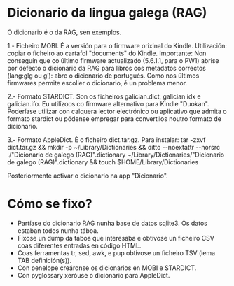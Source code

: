 # Dicionario da lingua galega (RAG)

O dicionario é o da RAG, sen exemplos.

1.- Ficheiro MOBI.
  É a versión para o firmware orixinal do Kindle.
  Utilización: copiar o ficheiro ao cartafol "documents" do Kindle.
  Importante: 
    Non conseguín que co último firmware actualizado (5.6.1.1, para o PW1) abrise por defecto o dicionario da RAG para libros cos metadatos correctos (lang:glg ou gl): abre o dicionario de portugués. Como nos últimos firmwares permite escoller o dicionario, é un problema menor.
    
2.- Formato STARDICT.
  Son os ficheiros galician.dict, galician.idx e galician.ifo.
  Eu utilízoos co firmware alternativo para Kindle "Duokan".
  Poderíase utilizar con calquera lector electrónico ou aplicativo que admita o formato stardict ou pódense empregar para convertilos noutro formato de dicionario.
  
3.- Formato AppleDict.
  É o ficheiro dict.tar.gz. Para instalar:
  tar -zxvf dict.tar.gz && mkdir -p ~/Library/Dictionaries && ditto --noextattr --norsrc ./"Dicionario de galego (RAG)".dictionary  ~/Library/Dictionaries/"Dicionario de galego (RAG)".dictionary && touch $HOME/Library/Dictionaries
  
  Posteriormente activar o dicionario na app "Dicionario".
  
 # Cómo se fixo?
 
 - Partíase do dicionario RAG nunha base de datos sqlite3. Os datos estaban todos nunha táboa.
 - Fíxose un dump da táboa que interesaba e obtívose un ficheiro CSV coas diferentes entradas en código HTML.
 - Coas ferramentas tr, sed, awk, e pup obtívose un ficheiro TSV (lema TAB definición(s)).
 - Con penelope creáronse os dicionarios en MOBI e STARDICT.
 - Con pyglossary xeróuse o dicionario para AppleDict.
 
